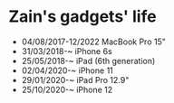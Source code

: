 # Zain's gadgets' life

- 04/08/2017-12/2022 MacBook Pro 15"
- 31/03/2018-~ iPhone 6s
- 25/05/2018-~ iPad (6th generation)
- 02/04/2020-~ iPhone 11
- 29/01/2020-~ iPad Pro 12.9"
- 25/10/2020-~ iPhone 12
